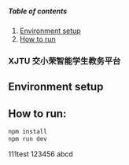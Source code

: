 ##### Table of contents
1. [Environment setup](#environment-setup)
2. [How to run](#how-to-run)
### **XJTU 交小荣智能学生教务平台**
## Environment setup

## How to run:
```bash
npm install
npm run dev
```
111test
123456
abcd
